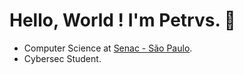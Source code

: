 # Hello, World ! I'm Petrvs. 🧠
- Computer Science at [Senac - São Paulo](https://www.sp.senac.br/).
- Cybersec Student.
